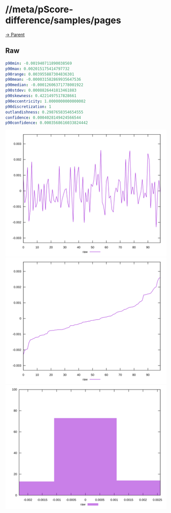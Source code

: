 
# //meta/pScore-difference/samples/pages

[→ Parent](../..)


## Raw


```yaml
p90min: -0.001940711890038569
p90max: 0.002015175414797732
p90range: 0.003955887304836301
p90mean: -0.000031582869935647536
p90median: -0.00012606371778001922
p90stdev: 0.0008826441813461883
p90skewness: 0.4221497517828661
p90eccentricity: 1.0000000000000002
p90discretization: 1
outlandishness: 0.2987658354654555
confidence: 0.0004028149424566544
p90confidence: 0.0003568616033824442

```

![PLOT: raw-values](./raw/values.svg)![PLOT: raw-sorted](./raw/sorted.svg)![PLOT: raw-histogram](./raw/histogram.svg)